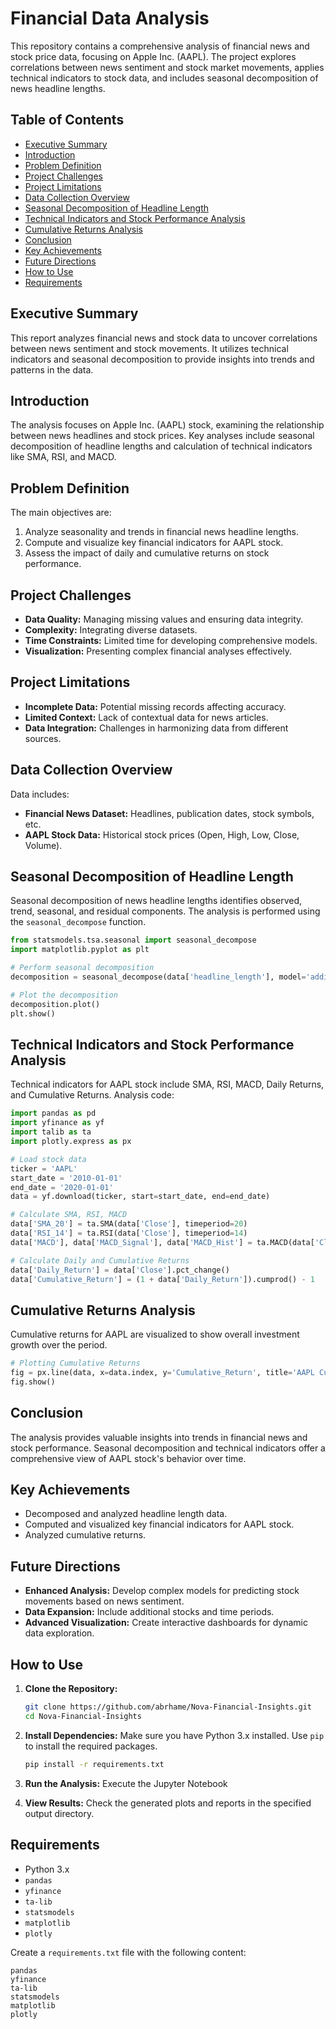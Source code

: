 # Financial Data Analysis

This repository contains a comprehensive analysis of financial news and stock price data, focusing on Apple Inc. (AAPL). The project explores correlations between news sentiment and stock market movements, applies technical indicators to stock data, and includes seasonal decomposition of news headline lengths.

## Table of Contents

- [Executive Summary](#executive-summary)
- [Introduction](#introduction)
- [Problem Definition](#problem-definition)
- [Project Challenges](#project-challenges)
- [Project Limitations](#project-limitations)
- [Data Collection Overview](#data-collection-overview)
- [Seasonal Decomposition of Headline Length](#seasonal-decomposition-of-headline-length)
- [Technical Indicators and Stock Performance Analysis](#technical-indicators-and-stock-performance-analysis)
- [Cumulative Returns Analysis](#cumulative-returns-analysis)
- [Conclusion](#conclusion)
- [Key Achievements](#key-achievements)
- [Future Directions](#future-directions)
- [How to Use](#how-to-use)
- [Requirements](#requirements)

## Executive Summary

This report analyzes financial news and stock data to uncover correlations between news sentiment and stock movements. It utilizes technical indicators and seasonal decomposition to provide insights into trends and patterns in the data.

## Introduction

The analysis focuses on Apple Inc. (AAPL) stock, examining the relationship between news headlines and stock prices. Key analyses include seasonal decomposition of headline lengths and calculation of technical indicators like SMA, RSI, and MACD.

## Problem Definition

The main objectives are:
1. Analyze seasonality and trends in financial news headline lengths.
2. Compute and visualize key financial indicators for AAPL stock.
3. Assess the impact of daily and cumulative returns on stock performance.

## Project Challenges

- **Data Quality:** Managing missing values and ensuring data integrity.
- **Complexity:** Integrating diverse datasets.
- **Time Constraints:** Limited time for developing comprehensive models.
- **Visualization:** Presenting complex financial analyses effectively.

## Project Limitations

- **Incomplete Data:** Potential missing records affecting accuracy.
- **Limited Context:** Lack of contextual data for news articles.
- **Data Integration:** Challenges in harmonizing data from different sources.

## Data Collection Overview

Data includes:
- **Financial News Dataset:** Headlines, publication dates, stock symbols, etc.
- **AAPL Stock Data:** Historical stock prices (Open, High, Low, Close, Volume).

## Seasonal Decomposition of Headline Length

Seasonal decomposition of news headline lengths identifies observed, trend, seasonal, and residual components. The analysis is performed using the `seasonal_decompose` function.

```python
from statsmodels.tsa.seasonal import seasonal_decompose
import matplotlib.pyplot as plt

# Perform seasonal decomposition
decomposition = seasonal_decompose(data['headline_length'], model='additive', period=4)

# Plot the decomposition
decomposition.plot()
plt.show()
```

## Technical Indicators and Stock Performance Analysis

Technical indicators for AAPL stock include SMA, RSI, MACD, Daily Returns, and Cumulative Returns. Analysis code:

```python
import pandas as pd
import yfinance as yf
import talib as ta
import plotly.express as px

# Load stock data
ticker = 'AAPL'
start_date = '2010-01-01'
end_date = '2020-01-01'
data = yf.download(ticker, start=start_date, end=end_date)

# Calculate SMA, RSI, MACD
data['SMA_20'] = ta.SMA(data['Close'], timeperiod=20)
data['RSI_14'] = ta.RSI(data['Close'], timeperiod=14)
data['MACD'], data['MACD_Signal'], data['MACD_Hist'] = ta.MACD(data['Close'])

# Calculate Daily and Cumulative Returns
data['Daily_Return'] = data['Close'].pct_change()
data['Cumulative_Return'] = (1 + data['Daily_Return']).cumprod() - 1
```

## Cumulative Returns Analysis

Cumulative returns for AAPL are visualized to show overall investment growth over the period.

```python
# Plotting Cumulative Returns
fig = px.line(data, x=data.index, y='Cumulative_Return', title='AAPL Cumulative Returns')
fig.show()
```

## Conclusion

The analysis provides valuable insights into trends in financial news and stock performance. Seasonal decomposition and technical indicators offer a comprehensive view of AAPL stock's behavior over time.

## Key Achievements

- Decomposed and analyzed headline length data.
- Computed and visualized key financial indicators for AAPL stock.
- Analyzed cumulative returns.

## Future Directions

- **Enhanced Analysis:** Develop complex models for predicting stock movements based on news sentiment.
- **Data Expansion:** Include additional stocks and time periods.
- **Advanced Visualization:** Create interactive dashboards for dynamic data exploration.

## How to Use

1. **Clone the Repository:**
   ```bash
   git clone https://github.com/abrhame/Nova-Financial-Insights.git
   cd Nova-Financial-Insights
   ```

2. **Install Dependencies:**
   Make sure you have Python 3.x installed. Use `pip` to install the required packages.
   ```bash
   pip install -r requirements.txt
   ```

3. **Run the Analysis:**
   Execute the Jupyter Notebook
   

4. **View Results:**
   Check the generated plots and reports in the specified output directory.

## Requirements

- Python 3.x
- `pandas`
- `yfinance`
- `ta-lib`
- `statsmodels`
- `matplotlib`
- `plotly`

Create a `requirements.txt` file with the following content:

```
pandas
yfinance
ta-lib
statsmodels
matplotlib
plotly
```


